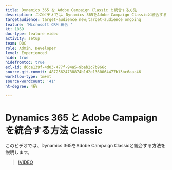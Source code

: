 ```yaml
---
title: Dynamics 365 を Adobe Campaign Classic と統合する方法
description: このビデオでは、Dynamics 365をAdobe Campaign Classicと統合する方法を説明します。
targetaudience: target-audience new;target-audience ongoing
feature: 'Microsoft CRM 統合 '
kt: 1869
doc-type: feature video
activity: setup
team: DOC
role: Admin, Developer
level: Experienced
hide: true
hidefromtoc: true
exl-id: d6ce139f-4d03-477f-94a5-9bab2c7b966c
source-git-commit: 48725624738874b1d2e1360064477b13bc6aac46
workflow-type: tm+mt
source-wordcount: '41'
ht-degree: 46%

---
```


# Dynamics 365 と Adobe Campaign を統合する方法 Classic

このビデオでは、Dynamics 365をAdobe Campaign Classicと統合する方法を説明します。

>[!VIDEO](https://video.tv.adobe.com/v/23837?quality=12)
